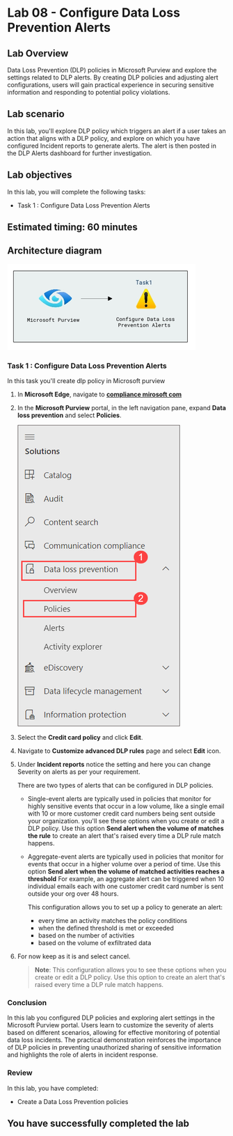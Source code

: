 # Lab 08 - Configure Data Loss Prevention Alerts

## Lab Overview
Data Loss Prevention (DLP) policies in Microsoft Purview and explore the settings related to DLP alerts. By creating DLP policies and adjusting alert configurations, users will gain practical experience in securing sensitive information and responding to potential policy violations.

## Lab scenario

In this lab, you'll explore DLP policy which triggers an alert if a user takes an action that aligns with a DLP policy, and explore on which you have configured Incident reports to generate alerts. The alert is then posted in the DLP Alerts dashboard for further investigation.

## Lab objectives

In this lab, you will complete the following tasks:
+ Task 1 : Configure Data Loss Prevention Alerts

## Estimated timing: 60 minutes

## Architecture diagram
![](../media/archi-5.png)

### Task 1 : Configure Data Loss Prevention Alerts

In this task you'll create dlp policy in Microsoft purview

1. In **Microsoft Edge**, navigate to **[compliance mirosoft com](https://compliance.microsoft.com/)** 

1. In the **Microsoft Purview** portal, in the left navigation pane, expand **Data loss prevention** and select **Policies**.

   ![](../media/lab6-image1.png)

1. Select the **Credit card policy** and click **Edit**.

1. Navigate to **Customize advanced DLP rules** page and select **Edit** icon.

1. Under **Incident reports** notice the setting and here you can change Severity on alerts as per your requirement.

   There are two types of alerts that can be configured in DLP policies.

   - Single-event alerts are typically used in policies that monitor for highly sensitive events that occur in a low volume, like a single email with 10 or more customer credit card numbers being sent outside your organization. you'll see these options when you create or edit a DLP policy. Use this option **Send alert when the volume of matches the rule** to create an alert that's raised every time a DLP rule match happens.

   - Aggregate-event alerts are typically used in policies that monitor for events that occur in a higher volume over a period of time.  Use this option **Send alert when the volume of matched activities reaches a threshold** For example, an aggregate alert can be triggered when 10 individual emails each with one customer credit card number is sent outside your org over 48 hours.

     This configuration allows you to set up a policy to generate an alert:

     - every time an activity matches the policy conditions
     - when the defined threshold is met or exceeded
     - based on the number of activities
     - based on the volume of exfiltrated data
     
1. For now keep as it is and select cancel.
   
    >**Note**: This configuration allows you to see these options when you create or edit a DLP policy. Use this option to create an alert that's raised every time a DLP rule match happens.


### Conclusion
In this lab you configured DLP policies and exploring alert settings in the Microsoft Purview portal. Users learn to customize the severity of alerts based on different scenarios, allowing for effective monitoring of potential data loss incidents. The practical demonstration reinforces the importance of DLP policies in preventing unauthorized sharing of sensitive information and highlights the role of alerts in incident response.


### Review
In this lab, you have completed:
+ Create a Data Loss Prevention policies 

## You have successfully completed the lab
  
